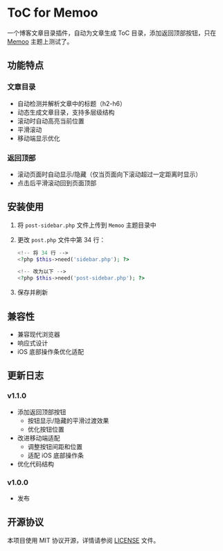 # ToC for Memoo

一个博客文章目录插件，自动为文章生成 ToC 目录，添加返回顶部按钮，只在 [Memoo](https://memoo.online/) 主题上测试了。

## 功能特点

### 文章目录

- 自动检测并解析文章中的标题（h2-h6）
- 动态生成文章目录，支持多层级结构
- 滚动时自动高亮当前位置
- 平滑滚动
- 移动端显示优化

### 返回顶部

- 滚动页面时自动显示/隐藏（仅当页面向下滚动超过一定距离时显示）
- 点击后平滑滚动回到页面顶部

## 安装使用

1. 将 `post-sidebar.php` 文件上传到 `Memoo` 主题目录中
2. 更改 `post.php` 文件中第 34 行：

   ```php
   <!-- 将 34 行 -->
   <?php $this->need('sidebar.php'); ?>

   <!-- 改为以下 -->
   <?php $this->need('post-sidebar.php'); ?>
   ```

4. 保存并刷新

## 兼容性

- 兼容现代浏览器
- 响应式设计
- iOS 底部操作条优化适配

## 更新日志

### v1.1.0

- 添加返回顶部按钮
  - 按钮显示/隐藏的平滑过渡效果
  - 优化按钮位置
- 改进移动端适配
  - 调整按钮间距和位置
  - 适配 iOS 底部操作条
- 优化代码结构

### v1.0.0

- 发布

## 开源协议

本项目使用 MIT 协议开源，详情请参阅 [LICENSE](LICENSE) 文件。
